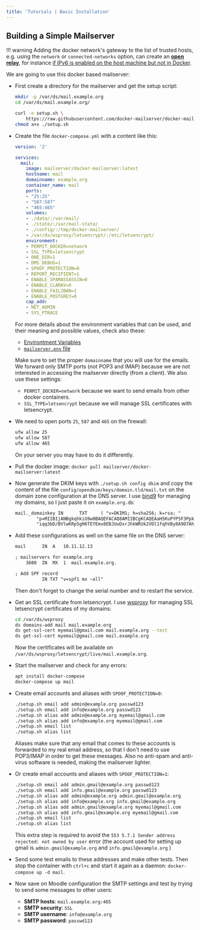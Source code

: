 ```yaml
---
title: 'Tutorials | Basic Installation'
---
```


## Building a Simple Mailserver

!!! warning
    Adding the docker network's gateway to the list of trusted hosts, e.g. using the `network` or `connected-networks` option, can create an [**open relay**](https://en.wikipedia.org/wiki/Open_mail_relay), for instance [if IPv6 is enabled on the host machine but not in Docker][github-issue-1405-comment].

We are going to use this docker based mailserver:

- First create a directory for the mailserver and get the setup script:

    ```sh
    mkdir -p /var/ds/mail.example.org
    cd /var/ds/mail.example.org/

    curl -o setup.sh \
        https://raw.githubusercontent.com/docker-mailserver/docker-mailserver/master/setup.sh
    chmod a+x ./setup.sh
    ```

- Create the file `docker-compose.yml` with a content like this:

    ```yaml
    version: '2'

    services:
      mail:
        image: mailserver/docker-mailserver:latest
        hostname: mail
        domainname: example.org
        container_name: mail
        ports:
        - "25:25"
        - "587:587"
        - "465:465"
        volumes:
        - ./data/:/var/mail/
        - ./state/:/var/mail-state/
        - ./config/:/tmp/docker-mailserver/
        - /var/ds/wsproxy/letsencrypt/:/etc/letsencrypt/
        environment:
        - PERMIT_DOCKER=network
        - SSL_TYPE=letsencrypt
        - ONE_DIR=1
        - DMS_DEBUG=1
        - SPOOF_PROTECTION=0
        - REPORT_RECIPIENT=1
        - ENABLE_SPAMASSASSIN=0
        - ENABLE_CLAMAV=0
        - ENABLE_FAIL2BAN=1
        - ENABLE_POSTGREY=0
        cap_add:
        - NET_ADMIN
        - SYS_PTRACE
    ```

    For more details about the environment variables that can be used, and their meaning and possible values, check also these:

    - [Environtment Variables][github-file-env]
    - [`mailserver.env` file][github-file-dotenv]

    Make sure to set the proper `domainname` that you will use for the emails. We forward only SMTP ports (not POP3 and IMAP) because we are not interested in accessing the mailserver directly (from a client).  We also use these settings:

    - `PERMIT_DOCKER=network` because we want to send emails from other docker containers.
    - `SSL_TYPE=letsencrypt` because we will manage SSL certificates with letsencrypt.

- We need to open ports `25`, `587` and `465` on the firewall:

    ```sh
    ufw allow 25
    ufw allow 587
    ufw allow 465
    ```

    On your server you may have to do it differently.

- Pull the docker image: `docker pull mailserver/docker-mailserver:latest`

- Now generate the DKIM keys with `./setup.sh config dkim` and copy the content of the file `config/opendkim/keys/domain.tld/mail.txt` on the domain zone configuration at the DNS server. I use [bind9](https://github.com/docker-scripts/bind9) for managing my domains, so I just paste it on `example.org.db`:

    ```txt
    mail._domainkey IN      TXT     ( "v=DKIM1; h=sha256; k=rsa; "
            "p=MIIBIjANBgkqhkiG9w0BAQEFACAQ8AMIIBCgKCAQEAaH5KuPYPSF3Ppkt466BDMAFGOA4mgqn4oPjZ5BbFlYA9l5jU3bgzRj3l6/Q1n5a9lQs5fNZ7A/HtY0aMvs3nGE4oi+LTejt1jblMhV/OfJyRCunQBIGp0s8G9kIUBzyKJpDayk2+KJSJt/lxL9Iiy0DE5hIv62ZPP6AaTdHBAsJosLFeAzuLFHQ6USyQRojefqFQtgYqWQ2JiZQ3"
            "iqq3bD/BVlwKRp5gH6TEYEmx8EBJUuDxrJhkWRUk2VDl1fqhVBy8A9O7Ah+85nMrlOHIFsTaYo9o6+cDJ6t1i6G1gu+bZD0d3/3bqGLPBQV9LyEL1Rona5V7TJBGg099NQkTz1IwIDAQAB" )  ; ----- DKIM key mail for example.org
    ```

- Add these configurations as well on the same file on the DNS server:

    ```txt
    mail      IN  A   10.11.12.13

    ; mailservers for example.org
        3600  IN  MX  1  mail.example.org.

    ; Add SPF record
              IN TXT "v=spf1 mx ~all"
    ```

    Then don't forget to change the serial number and to restart the service.

- Get an SSL certificate from letsencrypt. I use [wsproxy](https://github.com/docker-scripts/wsproxy) for managing SSL letsencrypt certificates of my domains:

    ```sh
    cd /var/ds/wsproxy
    ds domains-add mail mail.example.org
    ds get-ssl-cert myemail@gmail.com mail.example.org --test
    ds get-ssl-cert myemail@gmail.com mail.example.org
    ```

    Now the certificates will be available on `/var/ds/wsproxy/letsencrypt/live/mail.example.org`.

- Start the mailserver and check for any errors:

    ```sh
    apt install docker-compose
    docker-compose up mail
    ```

- Create email accounts and aliases with `SPOOF_PROTECTION=0`:

    ```sh
    ./setup.sh email add admin@example.org passwd123
    ./setup.sh email add info@example.org passwd123
    ./setup.sh alias add admin@example.org myemail@gmail.com
    ./setup.sh alias add info@example.org myemail@gmail.com
    ./setup.sh email list
    ./setup.sh alias list
    ```

    Aliases make sure that any email that comes to these accounts is forwarded to my real email address, so that I don't need to use POP3/IMAP in order to get these messages. Also no anti-spam and anti-virus software is needed, making the mailserver lighter.

- Or create email accounts and aliases with `SPOOF_PROTECTION=1`:

    ```sh
    ./setup.sh email add admin.gmail@example.org passwd123
    ./setup.sh email add info.gmail@example.org passwd123
    ./setup.sh alias add admin@example.org admin.gmail@example.org
    ./setup.sh alias add info@example.org info.gmail@example.org
    ./setup.sh alias add admin.gmail@example.org myemail@gmail.com
    ./setup.sh alias add info.gmail@example.org myemail@gmail.com
    ./setup.sh email list
    ./setup.sh alias list
    ```

    This extra step is required to avoid the `553 5.7.1 Sender address rejected: not owned by user` error (the account used for setting up gmail is `admin.gmail@example.org` and `info.gmail@example.org` )

- Send some test emails to these addresses and make other tests. Then stop the container with `ctrl+c` and start it again as a daemon: `docker-compose up -d mail`.

- Now save on Moodle configuration the SMTP settings and test by trying to send some messages to other users:

    - **SMTP hosts**: `mail.example.org:465`
    - **SMTP security**: `SSL`
    - **SMTP username**: `info@example.org`
    - **SMTP password**: `passwd123`

[github-file-env]: https://github.com/docker-mailserver/docker-mailserver/blob/master/ENVIRONMENT.md
[github-file-dotenv]: https://github.com/docker-mailserver/docker-mailserver/blob/master/mailserver.env
[github-issue-1405-comment]: https://github.com/docker-mailserver/docker-mailserver/issues/1405#issuecomment-590106498
